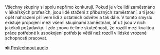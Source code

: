
Všechny skupiny si spolu nepřímo konkurují. Pokud je více lidí zaměstnáno v lékařských profesích, jsou lidé staženi z příbuzných zaměstnání, a ti jsou opět nahrazeni přílivem lidí z ostatních odvětví a tak dále. V tomto smyslu existuje propojení mezi všemi skupinami zaměstnání, ať už jsou v nich jakékoli požadavky. I zde znovu čelíme skutečnosti, že rozdíl mezi kvalitou práce potřebné k uspokojení potřeb je větší než rozdíl v lidské vrozené schopnosti pracovat.

[🔊 Poslechnout audio](/data/7-paragraphs/audio/chapter_106/para_001-Vechny-skupiny-si-spolu-nepmo-konkuruj-Pokud.mp3)
